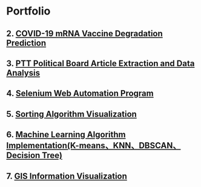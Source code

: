 # Portfolio

## 2. [**COVID-19 mRNA Vaccine Degradation Prediction**](/2.%20COVID-19%20mRNA%20Vaccine%20Degradation%20Prediction)

## 3. [**PTT Political Board Article Extraction and Data Analysis**](/3.%20PTT%20Political%20Board%20Article%20Extraction%20and%20Data%20Analysis)

## 4. [**Selenium Web Automation Program**](/4.%20Selenium%20Web%20Automation%20Program)

## 5. [**Sorting Algorithm Visualization**](/5.%20Sorting%20Algorithm%20Visualization)

## 6. [**Machine Learning Algorithm Implementation(K-means、KNN、DBSCAN、Decision Tree)**](/6.%20Machine%20Learning%20Algorithm%20Implementation(K-means、KNN、DBSCAN、Decision%20Tree))

## 7. [**GIS Information Visualization**](/7.%%20GIS%20Information%20Visualization)
